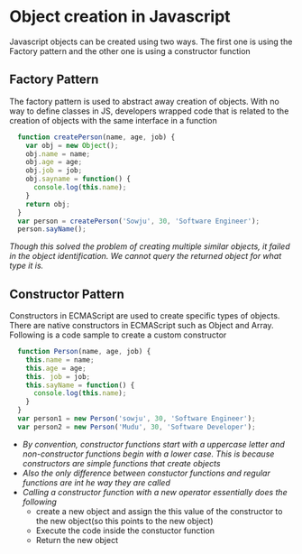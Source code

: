 # Object creation in Javascript
  Javascript objects can be created using two ways. The first one is using the Factory pattern and the other one is using a constructor function
## Factory Pattern
  The factory pattern is used to abstract away creation of objects. With no way to define classes in JS, developers wrapped code that is related to the creation of objects with the same interface in a function
  ```javascript
    function createPerson(name, age, job) {
      var obj = new Object();
      obj.name = name;
      obj.age = age;
      obj.job = job;
      obj.sayname = function() {
        console.log(this.name);
      }
      return obj;
    }
    var person = createPerson('Sowju', 30, 'Software Engineer');
    person.sayName();
```
  *Though this solved the problem of creating multiple similar objects, it failed in the object identification. We cannot query the returned object for what type it is.*

## Constructor Pattern
  Constructors in ECMAScript are used to create specific types of objects. There are native constructors in ECMAScript such as Object and Array. Following is a code sample to create a custom constructor
  ```javascript
    function Person(name, age, job) {
      this.name = name;
      this.age = age;
      this. job = job;
      this.sayName = function() {
        console.log(this.name);
      }
    }
    var person1 = new Person('sowju', 30, 'Software Engineer');
    var person2 = new Person('Mudu', 30, 'Software Developer');
```
* *By convention, constructor functions start with a uppercase letter and non-constructor functions begin with a lower case. This is because constructors are simple functions that create objects*
* *Also the only difference between constuctor functions and regular functions are int he way they are called*
* *Calling a constructor function with a new operator essentially does the following*
  * create a new object and assign the this value of the constructor to the new object(so this points to the new object)
  * Execute the code inside the constuctor function
  * Return the new object
